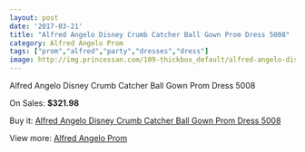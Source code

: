 ```yaml
---
layout: post
date: '2017-03-21'
title: "Alfred Angelo Disney Crumb Catcher Ball Gown Prom Dress 5008"
category: Alfred Angelo Prom
tags: ["prom","alfred","party","dresses","dress"]
image: http://img.princessan.com/109-thickbox_default/alfred-angelo-disney-crumb-catcher-ball-gown-prom-dress-5008.jpg
---
```

Alfred Angelo Disney Crumb Catcher Ball Gown Prom Dress 5008

On Sales: **$321.98**
<a href="https://www.princessan.com/en/alfred-angelo-prom/65-alfred-angelo-disney-crumb-catcher-ball-gown-prom-dress-5008.html"><amp-img layout="responsive" width="600" height="600" src="//img.princessan.com/109-thickbox_default/alfred-angelo-disney-crumb-catcher-ball-gown-prom-dress-5008.jpg" alt="Alfred Angelo Disney Crumb Catcher Ball Gown Prom Dress 5008 0" /></a>

Buy it: [Alfred Angelo Disney Crumb Catcher Ball Gown Prom Dress 5008](https://www.princessan.com/en/alfred-angelo-prom/65-alfred-angelo-disney-crumb-catcher-ball-gown-prom-dress-5008.html "Alfred Angelo Disney Crumb Catcher Ball Gown Prom Dress 5008")

View more: [Alfred Angelo Prom](https://www.princessan.com/en/2-alfred-angelo-prom "Alfred Angelo Prom")